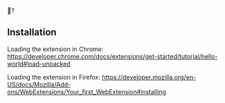 👀?

## Installation

Loading the extension in Chrome:
https://developer.chrome.com/docs/extensions/get-started/tutorial/hello-world#load-unpacked

Loading the extension in Firefox:
https://developer.mozilla.org/en-US/docs/Mozilla/Add-ons/WebExtensions/Your_first_WebExtension#installing
